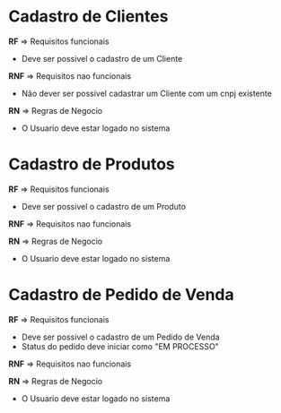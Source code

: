 
# Cadastro de Clientes

**RF** => Requisitos funcionais

- Deve ser possivel o cadastro de um Cliente

**RNF** => Requisitos nao funcionais

- Não dever ser possivel cadastrar um Cliente com um cnpj existente

**RN** => Regras de Negocio
- O Usuario deve estar logado no sistema

# Cadastro de Produtos

**RF** => Requisitos funcionais

- Deve ser possivel o cadastro de um Produto

**RNF** => Requisitos nao funcionais


**RN** => Regras de Negocio
- O Usuario deve estar logado no sistema

# Cadastro de Pedido de Venda

**RF** => Requisitos funcionais

- Deve ser possivel o cadastro de um Pedido de Venda
- Status do pedido deve iniciar como "EM PROCESSO"

**RNF** => Requisitos nao funcionais


**RN** => Regras de Negocio
- O Usuario deve estar logado no sistema